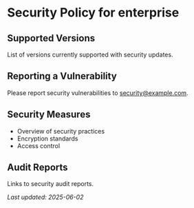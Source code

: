 # Security Policy for enterprise

## Supported Versions
List of versions currently supported with security updates.

## Reporting a Vulnerability
Please report security vulnerabilities to security@example.com.

## Security Measures
- Overview of security practices
- Encryption standards
- Access control

## Audit Reports
Links to security audit reports.

*Last updated: 2025-06-02*
